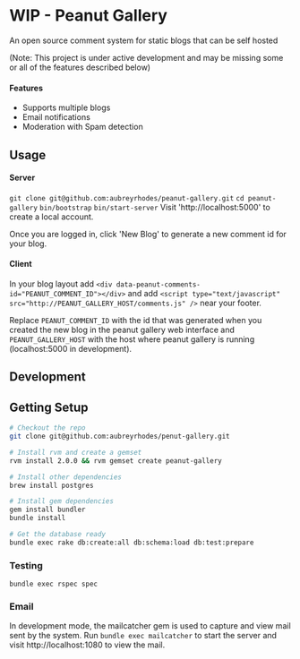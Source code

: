 WIP - Peanut Gallery
====================

An open source comment system for static blogs that can be self hosted

(Note: This project is under active development and may be missing some or all of the features described below)

#### Features
 - Supports multiple blogs
 - Email notifications
 - Moderation with Spam detection

## Usage

#### Server
`git clone git@github.com:aubreyrhodes/peanut-gallery.git`
`cd peanut-gallery`
`bin/bootstrap`
`bin/start-server`
Visit 'http://localhost:5000' to create a local account.

Once you are logged in, click 'New Blog' to generate a new comment id for your blog.

#### Client
In your blog layout add `<div data-peanut-comments-id="PEANUT_COMMENT_ID"></div>`
and add `<script type="text/javascript" src="http://PEANUT_GALLERY_HOST/comments.js" />` near your footer.

Replace `PEANUT_COMMENT_ID` with the id that was generated when you created the new blog in the peanut gallery web interface
and `PEANUT_GALLERY_HOST` with the host where peanut gallery is running (localhost:5000 in development).


## Development

## Getting Setup

```bash
# Checkout the repo
git clone git@github.com:aubreyrhodes/penut-gallery.git

# Install rvm and create a gemset
rvm install 2.0.0 && rvm gemset create peanut-gallery

# Install other dependencies
brew install postgres

# Install gem dependencies
gem install bundler
bundle install

# Get the database ready
bundle exec rake db:create:all db:schema:load db:test:prepare
```

### Testing

``bundle exec rspec spec``

### Email
In development mode, the mailcatcher gem is used to capture and view mail sent by the system. Run ``bundle exec mailcatcher`` to start the server and visit http://localhost:1080 to view the mail.
